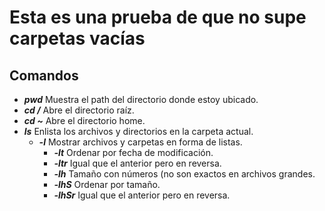 # Esta es una prueba de que no supe carpetas vacías

## Comandos

* ***pwd*** Muestra el path del directorio donde estoy ubicado.
* ***cd /*** Abre el directorio raíz.
* ***cd ~*** Abre el directorio home.
* ***ls*** Enlista los archivos y directorios en la carpeta actual.
  * ***-l*** Mostrar archivos y carpetas en forma de listas.
    * ***-lt*** Ordenar por fecha de modificación.
    * ***-ltr*** Igual que el anterior pero en reversa.
    * ***-lh*** Tamaño con números (no son exactos en archivos grandes.
    * ***-lhS*** Ordenar por tamaño.
    * ***-lhSr*** Igual que el anterior pero en reversa.

